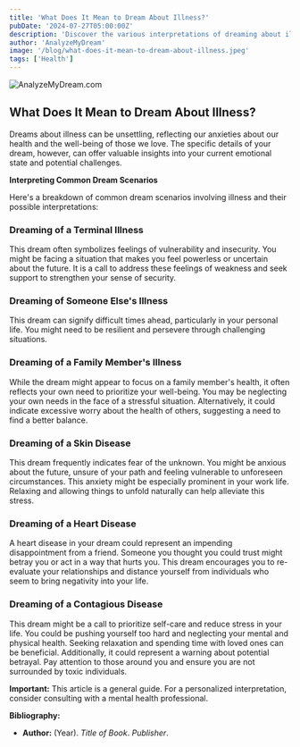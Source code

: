 ```yaml
---
title: 'What Does It Mean to Dream About Illness?'
pubDate: '2024-07-27T05:00:00Z'
description: 'Discover the various interpretations of dreaming about illness, from terminal illness to heart disease, and how these dreams reflect your fears and anxieties.'
author: 'AnalyzeMyDream'
image: '/blog/what-does-it-mean-to-dream-about-illness.jpeg'
tags: ['Health']
---
```


![AnalyzeMyDream.com](/blog/what-does-it-mean-to-dream-about-illness.jpeg)

## What Does It Mean to Dream About Illness?

Dreams about illness can be unsettling, reflecting our anxieties about our health and the well-being of those we love. The specific details of your dream, however, can offer valuable insights into your current emotional state and potential challenges.

**Interpreting Common Dream Scenarios**

Here's a breakdown of common dream scenarios involving illness and their possible interpretations:

### Dreaming of a Terminal Illness

This dream often symbolizes feelings of vulnerability and insecurity. You might be facing a situation that makes you feel powerless or uncertain about the future. It is a call to address these feelings of weakness and seek support to strengthen your sense of security.

### Dreaming of Someone Else's Illness

This dream can signify difficult times ahead, particularly in your personal life. You might need to be resilient and persevere through challenging situations.

### Dreaming of a Family Member's Illness

While the dream might appear to focus on a family member's health, it often reflects your own need to prioritize your well-being. You may be neglecting your own needs in the face of a stressful situation. Alternatively, it could indicate excessive worry about the health of others, suggesting a need to find a better balance.

### Dreaming of a Skin Disease

This dream frequently indicates fear of the unknown. You might be anxious about the future, unsure of your path and feeling vulnerable to unforeseen circumstances. This anxiety might be especially prominent in your work life. Relaxing and allowing things to unfold naturally can help alleviate this stress.

### Dreaming of a Heart Disease

A heart disease in your dream could represent an impending disappointment from a friend. Someone you thought you could trust might betray you or act in a way that hurts you. This dream encourages you to re-evaluate your relationships and distance yourself from individuals who seem to bring negativity into your life.

### Dreaming of a Contagious Disease

This dream might be a call to prioritize self-care and reduce stress in your life. You could be pushing yourself too hard and neglecting your mental and physical health. Seeking relaxation and spending time with loved ones can be beneficial. Additionally, it could represent a warning about potential betrayal. Pay attention to those around you and ensure you are not surrounded by toxic individuals.

**Important:** This article is a general guide. For a personalized interpretation, consider consulting with a mental health professional.

**Bibliography:**

*  **Author:**  (Year).  *Title of Book*.  *Publisher*.